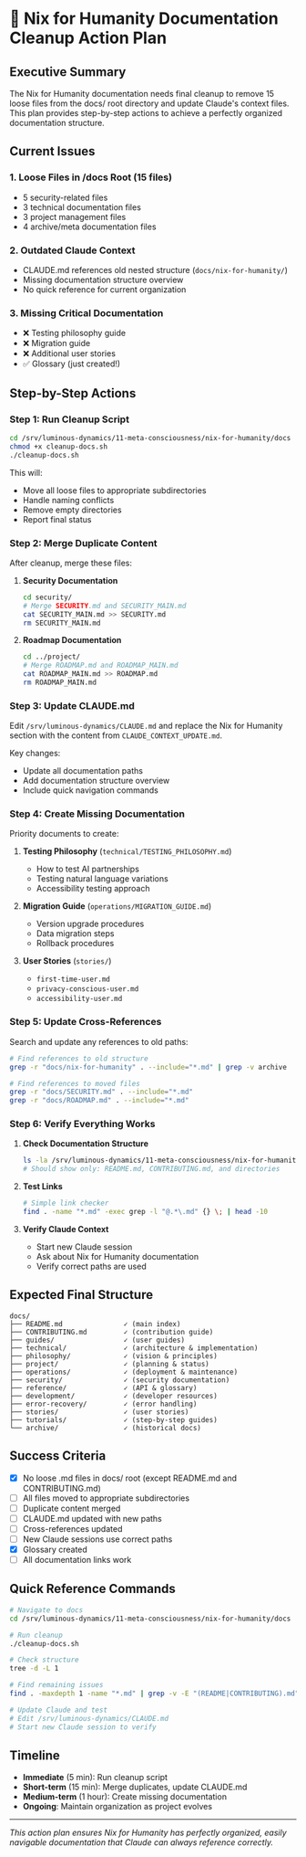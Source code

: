 # 🎯 Nix for Humanity Documentation Cleanup Action Plan

## Executive Summary

The Nix for Humanity documentation needs final cleanup to remove 15 loose files from the docs/ root directory and update Claude's context files. This plan provides step-by-step actions to achieve a perfectly organized documentation structure.

## Current Issues

### 1. Loose Files in /docs Root (15 files)
- 5 security-related files
- 3 technical documentation files
- 3 project management files
- 4 archive/meta documentation files

### 2. Outdated Claude Context
- CLAUDE.md references old nested structure (`docs/nix-for-humanity/`)
- Missing documentation structure overview
- No quick reference for current organization

### 3. Missing Critical Documentation
- ❌ Testing philosophy guide
- ❌ Migration guide
- ❌ Additional user stories
- ✅ Glossary (just created!)

## Step-by-Step Actions

### Step 1: Run Cleanup Script
```bash
cd /srv/luminous-dynamics/11-meta-consciousness/nix-for-humanity/docs
chmod +x cleanup-docs.sh
./cleanup-docs.sh
```

This will:
- Move all loose files to appropriate subdirectories
- Handle naming conflicts
- Remove empty directories
- Report final status

### Step 2: Merge Duplicate Content

After cleanup, merge these files:

1. **Security Documentation**
   ```bash
   cd security/
   # Merge SECURITY.md and SECURITY_MAIN.md
   cat SECURITY_MAIN.md >> SECURITY.md
   rm SECURITY_MAIN.md
   ```

2. **Roadmap Documentation**
   ```bash
   cd ../project/
   # Merge ROADMAP.md and ROADMAP_MAIN.md
   cat ROADMAP_MAIN.md >> ROADMAP.md
   rm ROADMAP_MAIN.md
   ```

### Step 3: Update CLAUDE.md

Edit `/srv/luminous-dynamics/CLAUDE.md` and replace the Nix for Humanity section with the content from `CLAUDE_CONTEXT_UPDATE.md`.

Key changes:
- Update all documentation paths
- Add documentation structure overview
- Include quick navigation commands

### Step 4: Create Missing Documentation

Priority documents to create:

1. **Testing Philosophy** (`technical/TESTING_PHILOSOPHY.md`)
   - How to test AI partnerships
   - Testing natural language variations
   - Accessibility testing approach

2. **Migration Guide** (`operations/MIGRATION_GUIDE.md`)
   - Version upgrade procedures
   - Data migration steps
   - Rollback procedures

3. **User Stories** (`stories/`)
   - `first-time-user.md`
   - `privacy-conscious-user.md`
   - `accessibility-user.md`

### Step 5: Update Cross-References

Search and update any references to old paths:
```bash
# Find references to old structure
grep -r "docs/nix-for-humanity" . --include="*.md" | grep -v archive

# Find references to moved files
grep -r "docs/SECURITY.md" . --include="*.md"
grep -r "docs/ROADMAP.md" . --include="*.md"
```

### Step 6: Verify Everything Works

1. **Check Documentation Structure**
   ```bash
   ls -la /srv/luminous-dynamics/11-meta-consciousness/nix-for-humanity/docs/
   # Should show only: README.md, CONTRIBUTING.md, and directories
   ```

2. **Test Links**
   ```bash
   # Simple link checker
   find . -name "*.md" -exec grep -l "@.*\.md" {} \; | head -10
   ```

3. **Verify Claude Context**
   - Start new Claude session
   - Ask about Nix for Humanity documentation
   - Verify correct paths are used

## Expected Final Structure

```
docs/
├── README.md               ✓ (main index)
├── CONTRIBUTING.md         ✓ (contribution guide)
├── guides/                 ✓ (user guides)
├── technical/              ✓ (architecture & implementation)
├── philosophy/             ✓ (vision & principles)
├── project/                ✓ (planning & status)
├── operations/             ✓ (deployment & maintenance)
├── security/               ✓ (security documentation)
├── reference/              ✓ (API & glossary)
├── development/            ✓ (developer resources)
├── error-recovery/         ✓ (error handling)
├── stories/                ✓ (user stories)
├── tutorials/              ✓ (step-by-step guides)
└── archive/                ✓ (historical docs)
```

## Success Criteria

- [x] No loose .md files in docs/ root (except README.md and CONTRIBUTING.md)
- [ ] All files moved to appropriate subdirectories
- [ ] Duplicate content merged
- [ ] CLAUDE.md updated with new paths
- [ ] Cross-references updated
- [ ] New Claude sessions use correct paths
- [x] Glossary created
- [ ] All documentation links work

## Quick Reference Commands

```bash
# Navigate to docs
cd /srv/luminous-dynamics/11-meta-consciousness/nix-for-humanity/docs

# Run cleanup
./cleanup-docs.sh

# Check structure
tree -d -L 1

# Find remaining issues
find . -maxdepth 1 -name "*.md" | grep -v -E "(README|CONTRIBUTING).md"

# Update Claude and test
# Edit /srv/luminous-dynamics/CLAUDE.md
# Start new Claude session to verify
```

## Timeline

- **Immediate** (5 min): Run cleanup script
- **Short-term** (15 min): Merge duplicates, update CLAUDE.md
- **Medium-term** (1 hour): Create missing documentation
- **Ongoing**: Maintain organization as project evolves

---

*This action plan ensures Nix for Humanity has perfectly organized, easily navigable documentation that Claude can always reference correctly.*